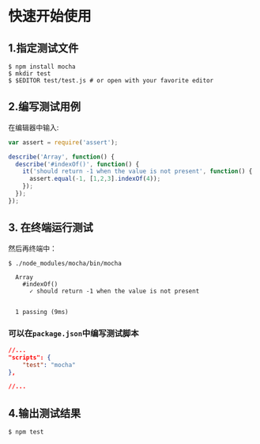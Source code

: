 # 快速开始使用

## 1.指定测试文件

```
$ npm install mocha
$ mkdir test
$ $EDITOR test/test.js # or open with your favorite editor
```

## 2.编写测试用例

在编辑器中输入:

```js
var assert = require('assert');

describe('Array', function() {
  describe('#indexOf()', function() {
    it('should return -1 when the value is not present', function() {
      assert.equal(-1, [1,2,3].indexOf(4));
    });
  });
});
```
## 3. 在终端运行测试

然后再终端中：

```
$ ./node_modules/mocha/bin/mocha

  Array
    #indexOf()
      ✓ should return -1 when the value is not present


  1 passing (9ms)
```

### 可以在`package.json`中编写测试脚本

```json
//...
"scripts": {
    "test": "mocha"
},

//...
```

## 4.输出测试结果

```
$ npm test
```
